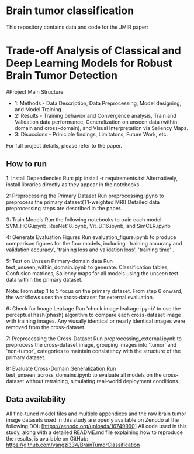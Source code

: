 # Brain tumor classification 

This repository contains data and code for the JMIR paper:
# Trade-off Analysis of Classical and Deep Learning Models for Robust Brain Tumor Detection 

#Project Main Structure
- 1: Methods - Data Description, Data Preprocessing, Model designing, and Model Training.
- 2: Results - Training behavior and Convergence analysis, Train and Validation data performance, Generalization on unseen data (within-domain and cross-domain), and Visual Interpretation via Saliency Maps. 
- 3: Disuccions - Priniciple findings, Limitatons, Future Work, etc. 

For full project details, please refer to the paper.

## How to run
1: Install Dependencies
Run: pip install -r requirements.txt
Alternatively, install libraries directly as they appear in the notebooks.

2: Preprocessing the Primary Dataset
Run preprocessing.ipynb to preprocess the primary dataset(T1-weighted MRI)
Detailed data preprocessing steps are described in the paper. 

3: Train Models
Run the following notebooks to train each model: 
SVM_HOG.ipynb, ResNet18.ipynb, Vit_B_16.ipynb, and SimCLR.ipynb

4: Generate Evaluation Figures 
Run evaluation_figure.ipynb to produce comparison figures for the four models, including:
'training accuracy and validation accuracy', 'training loss and validation loss', 'training time' . 

5: Test on Unseen Primary-domain data
Run test_unseen_within_domain.ipynb to generate:
Classification tables, Confusion matrices, Saliency maps 
for all models using the unseen test data within the primary dataset.

Note: From step 1 to 5 focus on the primary dataset. From step 6 onward, the workflows uses the cross-dataset for external evaluation. 

6: Check for Image Leakage
Run 'check image leakage.ipynb' to use the perceptual hash(phash) algorithm to compare each cross-dataset image with training images. 
Any viusally identical or nearly identical images were removed from the cross-dataset. 

7: Preprocessing the Cross-Dataset
Run preprocessing_external.ipynb to preprocess the cross-dataset image, grouping images into 'tumor' and 'non-tumor', categories to maintain consistency with the structure of the primary dataset. 

8: Evaluate Cross-Domain Generalization
Run test_unseen_across_domains.ipynb to evaluate all models on the cross-dataset without retraining, simulating real-world deployment conditions.


## Data availability
All fine-tuned model files and multiple appendixes and the raw brain tumor image datasets used in this study are openly available on Zenodo at the following DOI: [https://zenodo.org/uploads/16749990]
All code used in this study, along with a detailed README.md file explaining how to reproduce the results, is available on GitHub: 
https://github.com/yangzi334/BrainTumorClassification



